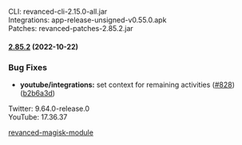 CLI: revanced-cli-2.15.0-all.jar  
Integrations: app-release-unsigned-v0.55.0.apk  
Patches: revanced-patches-2.85.2.jar  
#### [2.85.2](https://github.com/revanced/revanced-patches/compare/v2.85.1...v2.85.2) (2022-10-22)
### Bug Fixes
* **youtube/integrations:** set context for remaining activities ([#828](https://github.com/revanced/revanced-patches/issues/828)) ([b2b6a3d](https://github.com/revanced/revanced-patches/commit/b2b6a3d1492bc2d5a6e27c68c74e3904764dda4b))

  
Twitter: 9.64.0-release.0  
YouTube: 17.36.37  

[revanced-magisk-module](https://github.com/j-hc/revanced-magisk-module)  

